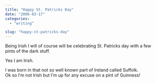 ```yaml
---
title: "Happy St. Patricks Day"
date: "2006-03-17"
categories: 
  - "writing"

slug: "happy-st-patricks-day"
---
```


Being Irish I will of course will be celebrating St. Patricks day with a few pints of the dark stuff.

Yes I am Irish.

I was born in that not so well known part of Ireland called Suffolk.  
Ok so I’m not Irish but I’m up for any excuse on a pint of Guinness!
